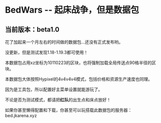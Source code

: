 # BedWars -- 起床战争，但是数据包
## 当前版本：beta1.0

花了加起来一个月左右的时间做的数据包...还没有正式发布哟。

没更新，但是测试发现1.18-1.19.3都可使用！

本数据包占用xz坐标为10110223的区块，也将强制加载全局传送点90格半径的区块。

本数据包大体按照Hypixel的4v4v4v4模式，包括价格和资源生产速度也同理。

因为是工具包，所以配置好主菜单设置就能游玩了。

不论是否为测试模式，都请把**红队**的出生点和床点放好！

如果你甚至懒得配置和下载，你甚至可以玩搭载此数据包的服务器：bed.jkarena.xyz
